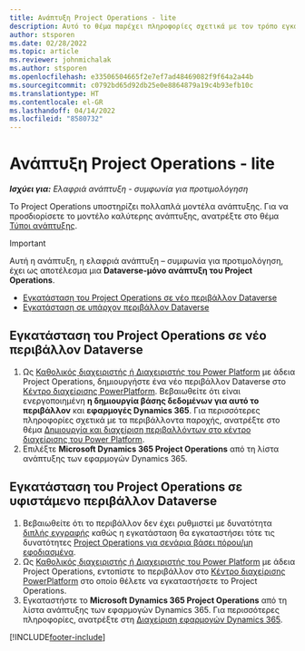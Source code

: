 ```yaml
---
title: Ανάπτυξη Project Operations - lite
description: Αυτό το θέμα παρέχει πληροφορίες σχετικά με τον τρόπο εγκατάστασης της ελαφριάς ανάπτυξη του Project Operations - συμφωνία για προτιμολόγηση.
author: stsporen
ms.date: 02/28/2022
ms.topic: article
ms.reviewer: johnmichalak
ms.author: stsporen
ms.openlocfilehash: e33506504665f2e7ef7ad48469082f9f64a2a44b
ms.sourcegitcommit: c0792bd65d92db25e0e8864879a19c4b93efb10c
ms.translationtype: HT
ms.contentlocale: el-GR
ms.lasthandoff: 04/14/2022
ms.locfileid: "8580732"
---
```

# <a name="deploy-project-operations---lite"></a>Ανάπτυξη Project Operations - lite

_**Ισχύει για:** Ελαφριά ανάπτυξη - συμφωνία για προτιμολόγηση_



Το Project Operations υποστηρίζει πολλαπλά μοντέλα ανάπτυξης. Για να προσδιορίσετε το μοντέλο καλύτερης ανάπτυξης, ανατρέξτε στο θέμα [Τύποι ανάπτυξης](determine-deployment-type.md).


> [!IMPORTANT]
> Αυτή η ανάπτυξη, η ελαφριά ανάπτυξη – συμφωνία για προτιμολόγηση, έχει ως αποτέλεσμα μια **Dataverse-μόνο ανάπτυξη του Project Operations**.

- [Εγκατάσταση του Project Operations σε νέο περιβάλλον Dataverse](#new)
- [Εγκατάσταση σε υπάρχον περιβάλλον Dataverse](#existing)



## <a name="install-project-operations-to-a-new-dataverse-environment"></a><a name="new"></a>Εγκατάσταση του Project Operations σε νέο περιβάλλον Dataverse

1. Ως [Καθολικός διαχειριστής ή Διαχειριστής του Power Platform](/power-platform/admin/global-service-administrators-can-administer-without-license) με άδεια Project Operations, δημιουργήστε ένα νέο περιβάλλον Dataverse στο [Κέντρο διαχείρισης PowerPlatform](https://admin.powerplatform.com). Βεβαιωθείτε ότι είναι ενεργοποιημένη **η δημιουργία βάσης δεδομένων για αυτό το περιβάλλον** και **εφαρμογές Dynamics 365**. Για περισσότερες πληροφορίες σχετικά με τα περιβάλλοντα παροχής, ανατρέξτε στο θέμα [Δημιουργία και διαχείριση περιβαλλόντων στο κέντρο διαχείρισης του Power Platform](/power-platform/admin/create-environment#create-an-environment-in-the-power-platform-admin-center).
2. Επιλέξτε **Microsoft Dynamics 365 Project Operations** από τη λίστα ανάπτυξης των εφαρμογών Dynamics 365.


## <a name="install-project-operations-to-an-existing-dataverse-environment"></a><a name="existing"></a>Εγκατάσταση του Project Operations σε υφιστάμενο περιβάλλον Dataverse
1. Βεβαιωθείτε ότι το περιβάλλον δεν έχει ρυθμιστεί με δυνατότητα [διπλής εγγραφής](/dynamics365/fin-ops-core/dev-itpro/data-entities/dual-write/dual-write-overview) καθώς η εγκατάσταση θα εγκαταστήσει τότε τις δυνατότητες [Project Operations για σενάρια βάσει πόρου/μη εφοδιασμένα](project-operations-integrated-deployment-overview.md).
2. Ως [Καθολικός διαχειριστής ή Διαχειριστής του Power Platform](/power-platform/admin/global-service-administrators-can-administer-without-license) με άδεια Project Operations, εντοπίστε το περιβάλλον στο [Κέντρο διαχείρισης PowerPlatform](https://admin.powerplatform.com) στο οποίο θέλετε να εγκαταστήσετε το Project Operations.
3. Εγκαταστήστε το **Microsoft Dynamics 365 Project Operations** από τη λίστα ανάπτυξης των εφαρμογών Dynamics 365. Για περισσότερες πληροφορίες, ανατρέξτε στη [Διαχείριση εφαρμογών Dynamics 365](/power-platform/admin/manage-apps).




[!INCLUDE[footer-include](../includes/footer-banner.md)]
